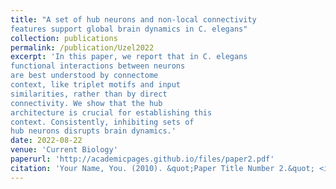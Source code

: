 ```yaml
---
title: "A set of hub neurons and non-local connectivity
features support global brain dynamics in C. elegans"
collection: publications
permalink: /publication/Uzel2022
excerpt: 'In this paper, we report that in C. elegans
functional interactions between neurons
are best understood by connectome
context, like triplet motifs and input
similarities, rather than by direct
connectivity. We show that the hub
architecture is crucial for establishing this
context. Consistently, inhibiting sets of
hub neurons disrupts brain dynamics.'
date: 2022-08-22
venue: 'Current Biology'
paperurl: 'http://academicpages.github.io/files/paper2.pdf'
citation: 'Your Name, You. (2010). &quot;Paper Title Number 2.&quot; <i>Journal 1</i>. 1(2).'
---
```

